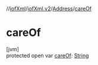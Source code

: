 //[iofXml](../../../index.md)/[iofXml.v2](../index.md)/[Address](index.md)/[careOf](care-of.md)

# careOf

[jvm]\
protected open var [careOf](care-of.md): [String](https://docs.oracle.com/javase/8/docs/api/java/lang/String.html)
